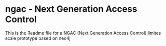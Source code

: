 # ngac - Next Generation Access Control
This is the Readme file for a NGAC (Next Generation Access Control) limites scale prototype based on neo4j

